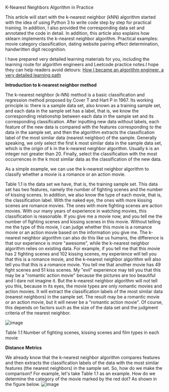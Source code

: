 K-Nearest Neighbors Algorithm in Practice

This article will start with the k-nearest neighbor (kNN) algorithm started with the idea of ​​​​using Python 3 to write code step by step for practical training. In addition, I also provided the corresponding data set and annotated the code in detail. In addition, this article also explains how sklearn implements the k-nearest neighbor algorithm. Practical examples: movie category classification, dating website pairing effect determination, handwritten digit recognition.

I have prepared very detailed learning materials for you, including the learning route for algorithm engineers and Leetcode practice notes.I hope they can help readers avoid detours:
[How I became an algorithm engineer, a very detailed learning path](https://mp.weixin.qq.com/s/oQHXG2pdJXLQpeBsNQkPDA)


**Introduction to k-nearest neighbor method**

   The k-nearest neighbor (k-NN) method is a basic classification and regression method proposed by Cover T and Hart P in 1967. Its working principle is: there is a sample data set, also known as a training sample set, and each data in the sample set has a label, that is, we know the corresponding relationship between each data in the sample set and its corresponding classification. After inputting new data without labels, each feature of the new data is compared with the features corresponding to the data in the sample set, and then the algorithm extracts the classification label of the most similar data (nearest neighbor) of the sample. Generally speaking, we only select the first k most similar data in the sample data set, which is the origin of k in the k-nearest neighbor algorithm. Usually k is an integer not greater than 20. Finally, select the classification with the most occurrences in the k most similar data as the classification of the new data.

As a simple example, we can use the k-nearest neighbor algorithm to classify whether a movie is a romance or an action movie.

Table 1.1 is the data set we have, that is, the training sample set. This data set has two features, namely the number of fighting scenes and the number of kissing scenes. In addition, we also know the type of each movie, that is, the classification label. With the naked eye, the ones with more kissing scenes are romance movies. The ones with more fighting scenes are action movies. With our many years of experience in watching movies, this classification is reasonable. If you give me a movie now, and you tell me the number of fighting scenes and kissing scenes in this movie. Without telling me the type of this movie, I can judge whether this movie is a romance movie or an action movie based on the information you give me. The k-nearest neighbor algorithm can also do this like us humans, the difference is that our experience is more "awesome", while the k-nearest neighbor algorithm relies on existing data. For example, if you tell me that this movie has 2 fighting scenes and 102 kissing scenes, my experience will tell you that this is a romance movie, and the k-nearest neighbor algorithm will also tell you that this is a romance movie. You tell me that another movie has 49 fight scenes and 51 kiss scenes. My "evil" experience may tell you that this may be a "romantic action movie" because the pictures are too beautiful and I dare not imagine it. But the k-nearest neighbor algorithm will not tell you this, because in its eyes, the movie types are only romantic movies and action movies. It will extract the classification labels of the most similar data (nearest neighbors) in the sample set. The result may be a romantic movie or an action movie, but it will never be a "romantic action movie". Of course, this depends on factors such as the size of the data set and the judgment criteria of the nearest neighbor.

![image](https://github.com/user-attachments/assets/2f808d66-35f4-43e6-a774-098ba189dbe8)

Table 1.1 Number of fighting scenes, kissing scenes and film types in each movie

**Distance Metrics**

We already know that the k-nearest neighbor algorithm compares features and then extracts the classification labels of the data with the most similar features (the nearest neighbors) in the sample set. So, how do we make the comparison? For example, let's take Table 1.1 as an example. How do we determine the category of the movie marked by the red dot? As shown in the figure below.
![image](https://github.com/user-attachments/assets/2cf0ed18-8511-4a72-a141-8b3e6c274af1)


